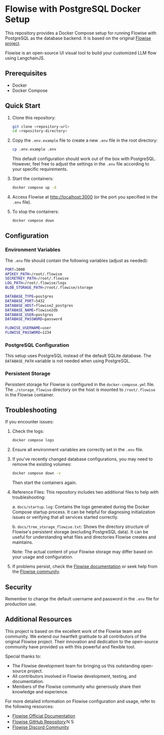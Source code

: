 # Flowise with PostgreSQL Docker Setup

This repository provides a Docker Compose setup for running Flowise with PostgreSQL as the database backend. It is based on the original [Flowise project](https://github.com/FlowiseAI/Flowise).

Flowise is an open-source UI visual tool to build your customized LLM flow using LangchainJS.

## Prerequisites

- Docker
- Docker Compose

## Quick Start

1. Clone this repository:

   ```bash
   git clone <repository-url>
   cd <repository-directory>
   ```

2. Copy the `.env.example` file to create a new `.env` file in the root directory:

   ```bash
   cp .env.example .env
   ```

   This default configuration should work out of the box with PostgreSQL. However, feel free to adjust the settings in the `.env` file according to your specific requirements.

3. Start the containers:

   ```bash
   docker compose up -d
   ```

4. Access Flowise at [http://localhost:3000](http://localhost:3000) (or the port you specified in the `.env` file).

5. To stop the containers:

   ```bash
   docker compose down
   ```

## Configuration

### Environment Variables

The `.env` file should contain the following variables (adjust as needed):

```bash
PORT=3000
APIKEY_PATH=/root/.flowise
SECRETKEY_PATH=/root/.flowise
LOG_PATH=/root/.flowise/logs
BLOB_STORAGE_PATH=/root/.flowise/storage

DATABASE_TYPE=postgres
DATABASE_PORT=5432
DATABASE_HOST=flowise2_postgres
DATABASE_NAME=flowise2db
DATABASE_USER=postgres
DATABASE_PASSWORD=password

FLOWISE_USERNAME=user
FLOWISE_PASSWORD=1234
```

### PostgreSQL Configuration

This setup uses PostgreSQL instead of the default SQLite database. The `DATABASE_PATH` variable is not needed when using PostgreSQL.

### Persistent Storage

Persistent storage for Flowise is configured in the `docker-compose.yml` file. The `./storage_flowise` directory on the host is mounted to `/root/.flowise` in the Flowise container.

## Troubleshooting

If you encounter issues:

1. Check the logs:

   ```bash
   docker compose logs
   ```

2. Ensure all environment variables are correctly set in the `.env` file.

3. If you've recently changed database configurations, you may need to remove the existing volumes:

   ```bash
   docker compose down -v
   ```

   Then start the containers again.

4. Reference Files:
   This repository includes two additional files to help with troubleshooting:

   a. `docs/startup.log`:
      Contains the logs generated during the Docker Compose startup process. It can be helpful for diagnosing initialization issues or verifying that all services started correctly.

   b. `docs/tree_storage_flowise.txt`:
      Shows the directory structure of Flowise's persistent storage (excluding PostgreSQL data). It can be useful for understanding what files and directories Flowise creates and maintains.

   Note: The actual content of your Flowise storage may differ based on your usage and configuration.

5. If problems persist, check the [Flowise documentation](https://docs.flowiseai.com/) or seek help from the [Flowise community](https://discord.com/channels/1087698854775881778/1105430878101962826).

## Security

Remember to change the default username and password in the `.env` file for production use.

## Additional Resources

This project is based on the excellent work of the Flowise team and community. We extend our heartfelt gratitude to all contributors of the original Flowise project. Their innovation and dedication to the open-source community have provided us with this powerful and flexible tool.

Special thanks to:

- The Flowise development team for bringing us this outstanding open-source project.
- All contributors involved in Flowise development, testing, and documentation.
- Members of the Flowise community who generously share their knowledge and experience.

For more detailed information on Flowise configuration and usage, refer to the following resources:

- [Flowise Official Documentation](https://docs.flowiseai.com/)
- [Flowise GitHub Repository](https://github.com/FlowiseAI/Flowise)ＮＳ
- [Flowise Discord Community](https://discord.gg/jbaHfsRVBW)
